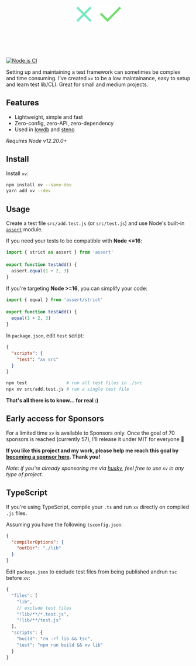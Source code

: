 <h1 align="center">
  <br>
  <br>
  <img src="xv.svg" alt="xv" height=50>
  <br>
  <br>
  <br>
</h1>

[![Node.js CI](https://github.com/typicode/xv/actions/workflows/node.js.yml/badge.svg)](https://github.com/typicode/xv/actions/workflows/node.js.yml)

Setting up and maintaining a test framework can sometimes be complex and time consuming. I've created `xv` to be a low maintainance, easy to setup and learn test lib/CLI. Great for small and medium projects.

## Features

- Lightweight, simple and fast
- Zero-config, zero-API, zero-dependency
- Used in [lowdb](https://github.com/typicode/lowdb) and [steno](https://github.com/typicode/steno)

_Requires Node v12.20.0+_

## Install

Install `xv`:

```sh
npm install xv --save-dev
yarn add xv --dev
```

## Usage

Create a test file `src/add.test.js` (or `src/test.js`) and use Node's built-in [`assert`](https://nodejs.org/api/assert.html) module.

If you need your tests to be compatible with **Node <=16**:

```js
import { strict as assert } from 'assert'

export function testAdd() {
  assert.equal(1 + 2, 3)
}
```

If you're targeting **Node >=16**, you can simplify your code:

```js
import { equal } from 'assert/strict'

export function testAdd() {
  equal(1 + 2, 3)
}
```

In `package.json`, edit `test` script:

```json
{
  "scripts": {
    "test": "xv src"
  }
}
```

```sh
npm test               # run all test files in ./src
npx xv src/add.test.js # run a single test file
```

**That's all there is to know... for real :)**

## Early access for Sponsors

For a limited time `xv` is available to Sponsors only. Once the goal of 70 sponsors is reached (currently 57), I'll release it under MIT for everyone 🎉

**If you like this project and my work, please help me reach this goal by [becoming a sponsor here](https://github.com/sponsors/typicode). Thank you!**

_Note: if you're already sponsoring me via [husky](https://github.com/typicode/husky), feel free to use `xv` in any type of project._

## TypeScript

If you're using TypeScript, compile your `.ts` and run `xv` directly on compiled `.js` files.

Assuming you have the following `tsconfig.json`:

```json
{
  "compilerOptions": {
    "outDir": "./lib"
  }
}
```

Edit `package.json` to exclude test files from being published andrun `tsc` before `xv`:

```js
{
  "files": [
    "lib",
    // exclude test files
    "!lib/**/*.test.js",
    "!lib/**/test.js"
  ],
  "scripts": {
    "build": "rm -rf lib && tsc",
    "test": "npm run build && xv lib"
  }
}
```
